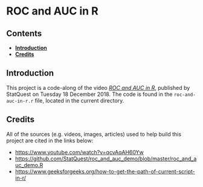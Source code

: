 <h1><b>ROC and AUC in R</b></h1>

<h2><b>Contents</b></h2>

- [**Introduction**](#introduction)
- [**Credits**](#credits)

## **Introduction**
This project is a code-along of the video [*ROC and AUC in R*](https://www.youtube.com/watch?v=qcvAqAH60Yw), published by StatQuest on Tuesday 18 December 2018. The code is found in the `roc-and-auc-in-r.r` file, located in the current directory.

## **Credits**
All of the sources (e.g. videos, images, articles) used to help build this project are cited in the links below:
- https://www.youtube.com/watch?v=qcvAqAH60Yw
- https://github.com/StatQuest/roc_and_auc_demo/blob/master/roc_and_auc_demo.R
- https://www.geeksforgeeks.org/how-to-get-the-path-of-current-script-in-r/